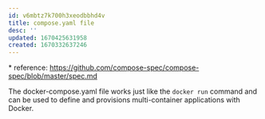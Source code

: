 ```yaml
---
id: v6mbtz7k700h3xeodbbhd4v
title: compose.yaml file
desc: ''
updated: 1670425631958
created: 1670332637246
---
```


\* reference: <https://github.com/compose-spec/compose-spec/blob/master/spec.md>

The docker-compose.yaml file works just like the `docker run` command and can be used to define and provisions multi-container applications with Docker.
